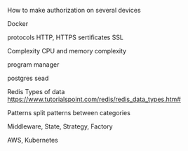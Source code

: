 How to make authorization on several devices

Docker

protocols HTTP, HTTPS
sertificates SSL

Complexity 
CPU and memory complexity


program manager

postgres sead

Redis Types of data
https://www.tutorialspoint.com/redis/redis_data_types.htm# 

Patterns
split patterns between categories

Middleware, State, Strategy, Factory

AWS, Kubernetes
